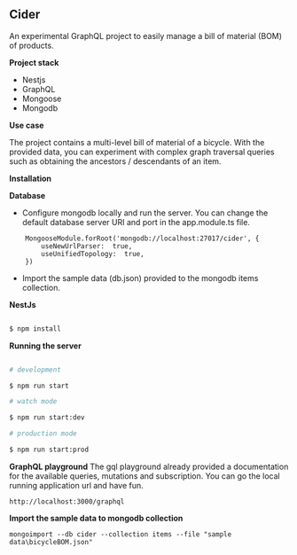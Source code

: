 ## Cider
An experimental GraphQL project to easily manage a bill of material (BOM) of products.

**Project stack**

 - Nestjs
 - GraphQL
 - Mongoose
 - Mongodb

**Use case**

The project contains a multi-level bill of material of a bicycle. With the provided data, you can experiment with  complex graph traversal queries such as obtaining the ancestors / descendants of an item.

**Installation**

**Database**

 - Configure  mongodb locally and run the server. You can change the
   default database server URI and port in the app.module.ts file.
```
	MongooseModule.forRoot('mongodb://localhost:27017/cider', {
		useNewUrlParser:  true,
		useUnifiedTopology:  true,
	})
```
 - Import the sample data (db.json) provided to the mongodb items collection.


**NestJs**

```bash

$ npm install

```

**Running the server**

```bash

# development

$ npm run start

# watch mode

$ npm run start:dev

# production mode

$ npm run start:prod

```
**GraphQL playground** 
The gql playground already provided a documentation for the available queries, mutations and subscription.
You can go the local running application url and have fun.
```
http://localhost:3000/graphql

```
**Import the sample data to mongodb collection**
```
mongoimport --db cider --collection items --file "sample data\bicycleBOM.json"

```
